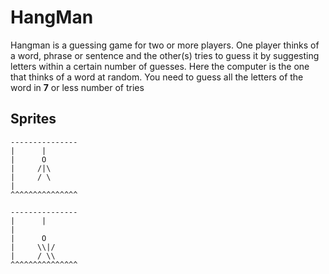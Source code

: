 # HangMan

Hangman is a guessing game for two or more players. One player thinks of a word, phrase or sentence and the other(s) tries to guess it by suggesting letters within a certain number of guesses.
Here the computer is the one that thinks of a word at random.
You need to guess all the letters of the word in **7** or less number of tries

## Sprites

```
---------------  
|      |                
|      O
|     /|\ 
|     / \
|
^^^^^^^^^^^^^^^

---------------
|      |
|
|      O
|     \\|/
|     / \\
^^^^^^^^^^^^^^^

```